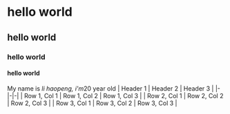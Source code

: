 # hello world
## hello world
### hello world
#### hello world

My name is *li haopeng, i'm*20 year old
| Header 1 | Header 2 | Header 3 |
|-|-|-|
| Row 1, Col 1 | Row 1, Col 2 | Row 1, Col 3 |
| Row 2, Col 1 | Row 2, Col 2 | Row 2, Col 3 |
| Row 3, Col 1 | Row 3, Col 2 | Row 3, Col 3 |
